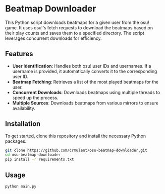 # Beatmap Downloader

This Python script downloads beatmaps for a given user from the osu! game. It uses osu!'s fetch requests to download the beatmaps based on their play counts and saves them to a specified directory. The script leverages concurrent downloads for efficiency.

## Features

- **User Identification**: Handles both osu! user IDs and usernames. If a username is provided, it automatically converts it to the corresponding user ID.
- **Beatmap Fetching**: Retrieves a list of the most played beatmaps for the user.
- **Concurrent Downloads**: Downloads beatmaps using multiple threads to speed up the process.
- **Multiple Sources**: Downloads beatmaps from various mirrors to ensure availability.

## Installation

To get started, clone this repository and install the necessary Python packages.

```bash
git clone https://github.com/crmulent/osu-beatmap-downloader.git
cd osu-beatmap-downloader
pip install -r requirements.txt
```

## Usage

```bash
python main.py
```
